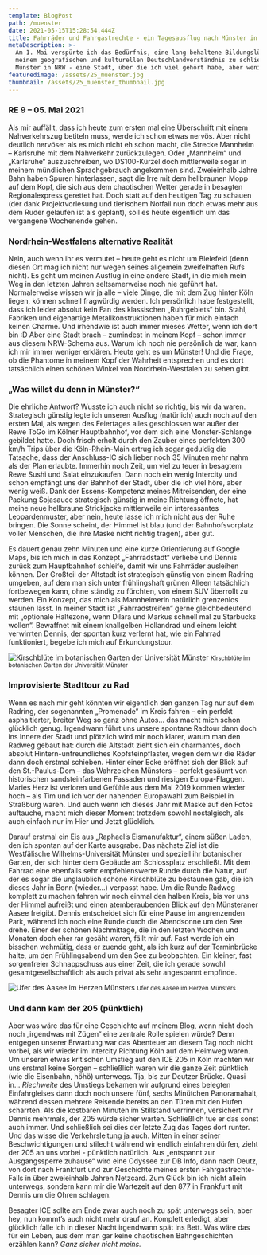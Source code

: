 ```yaml
---
template: BlogPost
path: /muenster
date: 2021-05-15T15:28:54.444Z
title: Fahrräder und Fahrgastrechte - ein Tagesausflug nach Münster in Westfalen
metaDescription: >-
  Am 1. Mai verspürte ich das Bedürfnis, eine lang behaltene Bildungslücke in
  meinem geografischen und kulturellen Deutschlandverständnis zu schließen.
  Münster in NRW - eine Stadt, über die ich viel gehört habe, aber wenig weiß. 
featuredimage: /assets/25_muenster.jpg
thumbnail: /assets/25_muenster_thumbnail.jpg
---
```

### RE 9 – 05. Mai 2021 

Als mir auffällt, dass ich heute zum ersten mal eine Überschrift mit einem Nahverkehrszug betiteln muss, werde ich schon etwas nervös. Aber nicht deutlich nervöser als es mich nicht eh schon macht, die Strecke Mannheim – Karlsruhe mit dem Nahverkehr zurückzulegen. Oder „Mannheim“ und „Karlsruhe“ auszuschreiben, wo DS100-Kürzel doch mittlerweile sogar in meinem mündlichen Sprachgebrauch angekommen sind. Zweieinhalb Jahre Bahn haben Spuren hinterlassen, sagt die Irre mit dem hellbraunen Mopp auf dem Kopf, die sich aus dem chaotischen Wetter gerade in besagten Regionalexpress gerettet hat. Doch statt auf den heutigen Tag zu schauen (der dank Projektvorlesung und tierischem Notfall nun doch etwas mehr aus dem Ruder gelaufen ist als geplant), soll es heute eigentlich um das vergangene Wochenende gehen. 



### Nordrhein-Westfalens alternative Realität 

Nein, auch wenn ihr es vermutet – heute geht es nicht um Bielefeld (denn diesen Ort mag ich nicht nur wegen seines allgemein zweifelhaften Rufs nicht). Es geht um meinen Ausflug in eine andere Stadt, in die mich mein Weg in den letzten Jahren seltsamerweise noch nie geführt hat. Normalerweise wissen wir ja alle – viele Dinge, die mit dem Zug hinter Köln liegen, können schnell fragwürdig werden. Ich persönlich habe festgestellt, dass ich leider absolut kein Fan des klassischen „Ruhrgebiets“ bin. Stahl, Fabriken und eigenartige Metallkonstruktionen haben für mich einfach keinen Charme. Und irhendwie ist auch immer mieses Wetter, wenn ich dort bin :D Aber eine Stadt brach – zumindest in meinem Kopf – schon immer aus diesem NRW-Schema aus. Warum ich noch nie persönlich da war, kann ich mir immer weniger erklären. Heute geht es um Münster! Und die Frage, ob die Phantome in meinem Kopf der Wahrheit entsprechen und es dort tatsächlich einen schönen Winkel von Nordrhein-Westfalen zu sehen gibt.



### „Was willst du denn in Münster?“ 

Die ehrliche Antwort? Wusste ich auch nicht so richtig, bis wir da waren. Strategisch günstig legte ich unseren Ausflug (natürlich) auch noch auf den ersten Mai, als wegen des Feiertages alles geschlossen war außer der Rewe ToGo im Kölner Hauptbahnhof, vor dem sich eine Monster-Schlange gebildet hatte. Doch frisch erholt durch den Zauber eines perfekten 300 km/h Trips über die Köln-Rhein-Main ertrug ich sogar geduldig die Tatsache, dass der Anschluss-IC sich lieber noch 35 Minuten mehr nahm als der Plan erlaubte. Immerhin noch Zeit, um viel zu teuer in besagtem Rewe Sushi und Salat einzukaufen. Dann noch ein wenig Intercity und schon empfängt uns der Bahnhof der Stadt, über die ich viel höre, aber wenig weiß. Dank der Essens-Kompetenz meines Mitreisenden, der eine Packung Sojasauce strategisch günstig in meine Richtung öffnete, hat meine neue hellbraune Strickjacke mittlerweile ein interessantes Leopardenmuster, aber nein, heute lasse ich mich nicht aus der Ruhe bringen. Die Sonne scheint, der Himmel ist blau (und der Bahnhofsvorplatz voller Menschen, die ihre Maske nicht richtig tragen), aber gut.

Es dauert genau zehn Minuten und eine kurze Orientierung auf Google Maps, bis ich mich in das Konzept „Fahrradstadt“ verliebe und Dennis zurück zum Hauptbahnhof schleife, damit wir uns Fahrräder ausleihen können. Der Großteil der Altstadt ist strategisch günstig von einem Radring umgeben, auf dem man sich unter frühlingshaft grünen Alleen tatsächlich fortbewegen kann, ohne ständig zu fürchten, von einem SUV überrollt zu werden. Ein Konzept, das mich als Mannheimerin natürlich grenzenlos staunen lässt. In meiner Stadt ist „Fahrradstreifen“ gerne gleichbedeutend mit „optionale Haltezone, wenn Dilara und Markus schnell mal zu Starbucks wollen“. Bewaffnet mit einem knallgelben Hollandrad und einem leicht verwirrten Dennis, der spontan kurz verlernt hat, wie ein Fahrrad funktioniert, begebe ich mich auf Erkundungstour. 

![Kirschblüte im botanischen Garten der Universität Münster](/assets/25_z_kirschbluete.jpg "Kirschblüte im botanischen Garten der Universität Münster")
<small>Kirschblüte im botanischen Garten der Universität Münster</small>

### Improvisierte Stadttour zu Rad 

Wenn es nach mir geht könnten wir eigentlich den ganzen Tag nur auf dem Radring, der sogenannten „Promenade“ im Kreis fahren – ein perfekt asphaltierter, breiter Weg so ganz ohne Autos… das macht mich schon glücklich genug. Irgendwann führt uns unsere spontane Radtour dann doch ins Innere der Stadt und plötzlich wird mir noch klarer, warum man den Radweg gebaut hat: durch die Altstadt zieht sich ein charmantes, doch absolut Hintern-unfreundliches Kopfsteinpflaster, wegen dem wir die Räder dann doch erstmal schieben. Hinter einer Ecke eröffnet sich der Blick auf den St.-Paulus-Dom – das Wahrzeichen Münsters – perfekt gesäumt von historischen sandsteinfarbenen Fassaden und riesigen Europa-Flaggen. Maries Herz ist verloren und Gefühle aus dem Mai 2019 kommen wieder hoch – als Tim und ich vor der nahenden Europawahl zum Beispiel in Straßburg waren. Und auch wenn ich dieses Jahr mit Maske auf den Fotos auftauche, macht mich dieser Moment trotzdem sowohl nostalgisch, als auch einfach nur im Hier und Jetzt glücklich. 


Darauf erstmal ein Eis aus „Raphael’s Eismanufaktur“, einem süßen Laden, den ich spontan auf der Karte ausgrabe. Das nächste Ziel ist die Westfälische Wilhelms-Universität Münster und speziell ihr botanischer Garten, der sich hinter dem Gebäude am Schlossplatz erschließt. Mit dem Fahrrad eine ebenfalls sehr empfehlenswerte Runde durch die Natur, auf der es sogar die unglaublich schöne Kirschblüte zu bestaunen gab, die ich dieses Jahr in Bonn (wieder…) verpasst habe. Um die Runde Radweg komplett zu machen fahren wir noch einmal den halben Kreis, bis vor uns der Himmel aufreißt und einen atemberaubenden Blick auf den Münsteraner Aasee freigibt. Dennis entscheidet sich für eine Pause im angrenzenden Park, während ich noch eine Runde durch die Abendsonne um den See drehe. Einer der schönen Nachmittage, die in den letzten Wochen und Monaten doch eher rar gesäht waren, fällt mir auf. Fast werde ich ein bisschen wehmütig, dass er zuende geht, als ich kurz auf der Torminbrücke halte, um den Frühlingsabend um den See zu beobachten. Ein kleiner, fast sorgenfreier Schnappschuss aus einer Zeit, die ich gerade sowohl gesamtgesellschaftlich als auch privat als sehr angespannt empfinde. 

![Ufer des Aasee im Herzen Münsters](/assets/25_z_aalsee.jpg "Ufer des Aasee im Herzen Münsters")
<small>Ufer des Aasee im Herzen Münsters</small>


### Und dann kam der 205 (pünktlich) 

Aber was wäre das für eine Geschichte auf meinem Blog, wenn nicht doch noch „irgendwas mit Zügen“ eine zentrale Rolle spielen würde? Denn entgegen unserer Erwartung war das Abenteuer an diesem Tag noch nicht vorbei, als wir wieder im Intercity Richtung Köln auf dem Heimweg waren. Um unseren etwas kritischen Umstieg auf den ICE 205 in Köln machten wir uns erstmal keine Sorgen – schließlich waren wir die ganze Zeit pünktlich (wie die Eisenbahn, höhö) unterwegs. Tja, bis zur Deutzer Brücke. Quasi in… *Riechweite* des Umstiegs bekamen wir aufgrund eines belegten Einfahrgleises dann doch noch unsere fünf, sechs Minütchen Panoramahalt, während dessen mehrere Reisende bereits an den Türen mit den Hufen scharrten. Als die kostbaren Minuten im Stillstand verrinnen, versichert mir Dennis mehrmals, der 205 würde sicher warten. Schließlich tue er das sonst auch immer. Und schließlich sei dies der letzte Zug das Tages dort runter. Und das wisse die Verkehrsleitung ja auch. Mitten in einer seiner Beschwichtigungen und stilecht während wir endlich einfahren dürfen, zieht der 205 an uns vorbei - pünktlich natürlich. Aus „entspannt zur Ausgangssperre zuhause“ wird eine Odyssee zur DB Info, dann nach Deutz, von dort nach Frankfurt und zur Geschichte meines ersten Fahrgastrechte-Falls in über zweieinhalb Jahren Netzcard. Zum Glück bin ich nicht allein unterwegs, sondern kann mir die Wartezeit auf den 877 in Frankfurt mit Dennis um die Ohren schlagen. 

Besagter ICE sollte am Ende zwar auch noch zu spät unterwegs sein, aber hey, nun kommt’s auch nicht mehr drauf an. Komplett erledigt, aber glücklich falle ich in dieser Nacht irgendwann spät ins Bett. Was wäre das für ein Leben, aus dem man gar keine chaotischen Bahngeschichten erzählen kann? *Ganz sicher nicht meins.*
